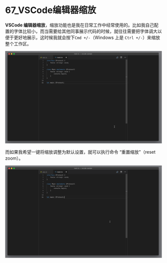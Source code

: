 # 67_VSCode编辑器缩放

**VSCode 编辑器缩放**，缩放功能也是我在日常工作中经常使用的。比如我自己配置的字体比较小，而当需要给其他同事展示代码的时候，就往往需要把字体调大以便于更好地展示，这时候我就会按下`Cmd +/-`（Windows 上是 `Ctrl +/-`）来缩放整个工作区。

![VSCode 编辑器缩放](image/editor-24.gif)

而如果我希望一键将缩放调整为默认设置，就可以执行命令 “重置缩放”（reset zoom）。

![VSCode 编辑器缩放](image/editor-25.gif)